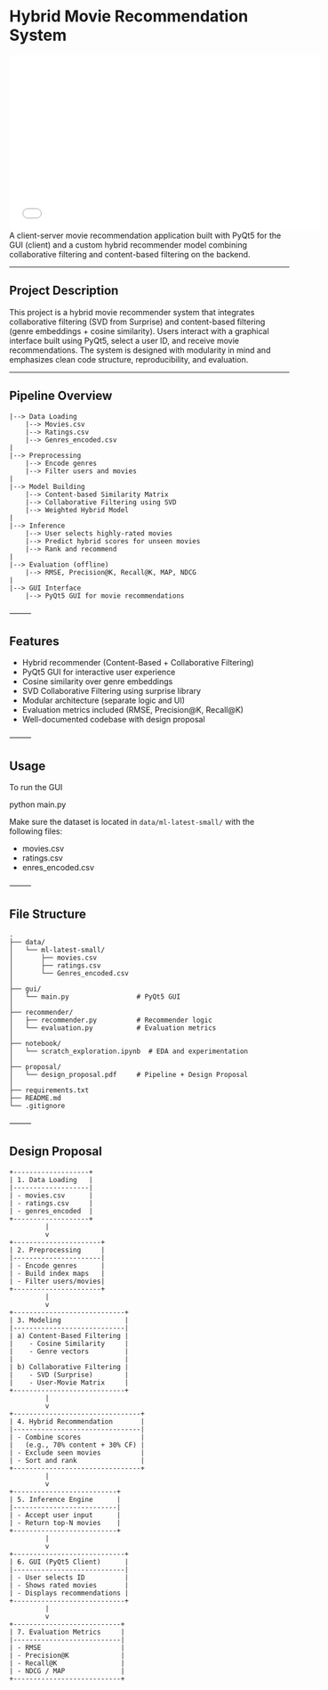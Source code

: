 # **Hybrid Movie Recommendation System**

<iframe width="560" height="315" src="video/44b254cf-bb54-4d11-a5fa-c0fc5c7e9364.MP4" frameborder="0" allow="accelerometer; autoplay; encrypted-media; gyroscope; picture-in-picture" allowfullscreen></iframe>
A client-server movie recommendation application built with PyQt5 for the GUI (client) and a custom hybrid recommender model combining collaborative filtering and content-based filtering on the backend.

----

## **Project Description**

This project is a hybrid movie recommender system that integrates collaborative filtering (SVD from Surprise) and content-based filtering (genre embeddings + cosine similarity). Users interact with a graphical interface built using PyQt5, select a user ID, and receive movie recommendations. The system is designed with modularity in mind and emphasizes clean code structure, reproducibility, and evaluation.

----

## **Pipeline Overview**

```text
|--> Data Loading
    |--> Movies.csv
    |--> Ratings.csv
    |--> Genres_encoded.csv
|
|--> Preprocessing
    |--> Encode genres
    |--> Filter users and movies
|
|--> Model Building
    |--> Content-based Similarity Matrix
    |--> Collaborative Filtering using SVD
    |--> Weighted Hybrid Model
|
|--> Inference
    |--> User selects highly-rated movies
    |--> Predict hybrid scores for unseen movies
    |--> Rank and recommend
|
|--> Evaluation (offline)
    |--> RMSE, Precision@K, Recall@K, MAP, NDCG
|
|--> GUI Interface
    |--> PyQt5 GUI for movie recommendations
```
⸻

## Features
- Hybrid recommender (Content-Based + Collaborative Filtering)
- PyQt5 GUI for interactive user experience
- Cosine similarity over genre embeddings
- SVD Collaborative Filtering using surprise library
- Modular architecture (separate logic and UI)
- Evaluation metrics included (RMSE, Precision@K, Recall@K)
- Well-documented codebase with design proposal

⸻
## Usage

To run the GUI

python main.py

Make sure the dataset is located in `data/ml-latest-small/` with the following files:
- movies.csv
- ratings.csv
- enres_encoded.csv

⸻

## File Structure
```
.
├── data/
│   └── ml-latest-small/
│       ├── movies.csv
│       ├── ratings.csv
│       └── Genres_encoded.csv
│
├── gui/
│   └── main.py                 # PyQt5 GUI
│
├── recommender/
│   ├── recommender.py          # Recommender logic
│   └── evaluation.py           # Evaluation metrics
│
├── notebook/
│   └── scratch_exploration.ipynb  # EDA and experimentation
│
├── proposal/
│   └── design_proposal.pdf     # Pipeline + Design Proposal
│
├── requirements.txt
├── README.md
└── .gitignore
```
⸻

## Design Proposal
```
+-------------------+
| 1. Data Loading   |
|-------------------|
| - movies.csv      |
| - ratings.csv     |
| - genres_encoded  |
+-------------------+
         |
         v
+----------------------+
| 2. Preprocessing     |
|----------------------|
| - Encode genres      |
| - Build index maps   |
| - Filter users/movies|
+----------------------+
         |
         v
+----------------------------+
| 3. Modeling                |
|----------------------------|
| a) Content-Based Filtering |
|    - Cosine Similarity     |
|    - Genre vectors         |
|                            |
| b) Collaborative Filtering |
|    - SVD (Surprise)        |
|    - User-Movie Matrix     |
+----------------------------+
         |
         v
+--------------------------------+
| 4. Hybrid Recommendation       |
|--------------------------------|
| - Combine scores               |
|   (e.g., 70% content + 30% CF) |
| - Exclude seen movies          |
| - Sort and rank                |
+--------------------------------+
         |
         v
+--------------------------+
| 5. Inference Engine      |
|--------------------------|
| - Accept user input      |
| - Return top-N movies    |
+--------------------------+
         |
         v
+----------------------------+
| 6. GUI (PyQt5 Client)      |
|----------------------------|
| - User selects ID          |
| - Shows rated movies       |
| - Displays recommendations |
+----------------------------+
         |
         v
+---------------------------+
| 7. Evaluation Metrics     |
|---------------------------|
| - RMSE                    |
| - Precision@K             |
| - Recall@K                |
| - NDCG / MAP              |
+---------------------------+
```
